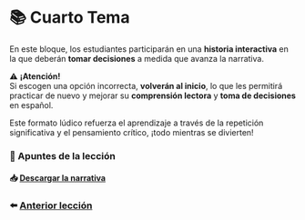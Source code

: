 # 📚 Cuarto Tema

En este bloque, los estudiantes participarán en una **historia interactiva** en la que deberán **tomar decisiones** a medida que avanza la narrativa.

⚠️ **¡Atención!**  
Si escogen una opción incorrecta, **volverán al inicio**, lo que les permitirá practicar de nuevo y mejorar su **comprensión lectora** y **toma de decisiones** en español.

Este formato lúdico refuerza el aprendizaje a través de la repetición significativa y el pensamiento crítico, ¡todo mientras se divierten!

### 📄 Apuntes de la lección  
#### 📥 [Descargar la narrativa](../04-Narrativa%20Interactiva/dist/NarracionInteractiva-Siomara.pdf)

### ⬅️ [Anterior lección](../03-Guia%20de%20viaje/README.md)
